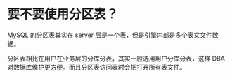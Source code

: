 # 要不要使用分区表？

MySQL 的分区表其实在 server 层是一个表，但是引擎内部是多个表文文件数据。


分区表相比在用户在业务层的分库分表，其实一般选用用户分库分表，这样 DBA 对数据库维护更方便。而且分区表访问表时会把打开所有表文件。
